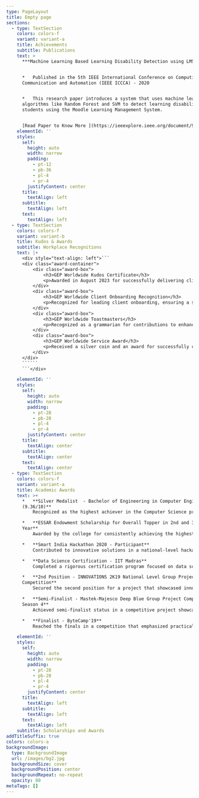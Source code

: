 ```yaml
---
type: PageLayout
title: Empty page
sections:
  - type: TextSection
    colors: colors-f
    variant: variant-a
    title: Achievements
    subtitle: Publications
    text: >
      ***Machine Learning Based Learning Disability Detection using LMS***


      *   Published in the 5th IEEE International Conference on Computing,
      Communication and Automation (IEEE ICCCA) - 2020


      *   This research paper introduces a system that uses machine learning
      algorithms like Random Forest and SVM to detect learning disabilities in
      students using the Moodle Learning Management System.


      [Read Paper to Know More ](https://ieeexplore.ieee.org/document/9250761)
    elementId: ''
    styles:
      self:
        height: auto
        width: narrow
        padding:
          - pt-12
          - pb-36
          - pl-4
          - pr-4
        justifyContent: center
      title:
        textAlign: left
      subtitle:
        textAlign: left
      text:
        textAlign: left
  - type: TextSection
    colors: colors-f
    variant: variant-b
    title: Kudos & Awards
    subtitle: Workplace Recognitions
    text: |+
      <div style="text-align: left">```
      <div class="award-container">
          <div class="award-box">
              <h3>GEP Worldwide Kudos Certificate</h3>
              <p>Awarded in August 2023 for successfully delivering client-critical enhancements, accelerating feature release timelines by 25%, and significantly improving overall team efficiency.</p>
          </div>
          <div class="award-box">
              <h3>GEP Worldwide Client Onboarding Recognition</h3>
              <p>Recognized for leading client onboarding, ensuring a smooth transition, and enabling a successful go-live while supporting the TSO (Technical Support Operations) team.</p>
          </div>
          <div class="award-box">
              <h3>GEP Worldwide Toastmasters</h3>
              <p>Recognized as a grammarian for contributions to enhancing communication skills and promoting effective language use.</p>
          </div>
          <div class="award-box">
              <h3>GEP Worldwide Service Award</h3>
              <p>Received a silver coin and an award for successfully completing three years of dedicated service with GEP Worldwide, recognizing the commitment and contributions to the organization.</p>
          </div>
      </div>
      ``````
      ```</div>

    elementId: ''
    styles:
      self:
        height: auto
        width: narrow
        padding:
          - pt-28
          - pb-28
          - pl-4
          - pr-4
        justifyContent: center
      title:
        textAlign: center
      subtitle:
        textAlign: center
      text:
        textAlign: center
  - type: TextSection
    colors: colors-f
    variant: variant-a
    title: Academic Awards
    text: >+
      *   **Silver Medalist  - Bachelor of Engineering in Computer Engineering
      (9.36/10)**
          Recognized as the highest achiever in the Computer Science program during undergraduate studies.

      *   **ESSAR Endowment Scholarship for Overall Topper in 2nd and 3rd
      Year** 
          Awarded by the college for consistently achieving the highest academic performance in the second and third year of the computer engineering program.

      *   **Smart India Hackathon 2020 - Participant**
          Contributed to innovative solutions in a national-level hackathon aimed at addressing various societal challenges.

      *   **Data Science Certification - IIT Madras**
          Completed a rigorous certification program focused on data science concepts and applications from a estemeed faculty of IIT Madras.

      *   **2nd Position - INNOVATIONS 2K19 National Level Group Project
      Competition**
          Secured the second position for a project that showcased innovative solutions in technology.

      *   **Semi-Finalist - Mastek-Majesco Deep Blue Group Project Competition
      Season 4**
          Achieved semi-finalist status in a competitive project showcase focusing on deep technology solutions.

      *   **Finalist - ByteCamp'19**
          Reached the finals in a competition that emphasized practical applications of technology and coding skills.

    elementId: ''
    styles:
      self:
        height: auto
        width: narrow
        padding:
          - pt-28
          - pb-28
          - pl-4
          - pr-4
        justifyContent: center
      title:
        textAlign: left
      subtitle:
        textAlign: left
      text:
        textAlign: left
    subtitle: Scholarships and Awards
addTitleSuffix: true
colors: colors-a
backgroundImage:
  type: BackgroundImage
  url: /images/bg2.jpg
  backgroundSize: cover
  backgroundPosition: center
  backgroundRepeat: no-repeat
  opacity: 80
metaTags: []
---
```

